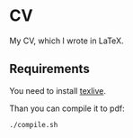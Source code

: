 # CV

My CV, which I wrote in LaTeX.

## Requirements
You need to install [texlive](https://wiki.archlinux.org/title/TeX_Live).

Than you can compile it to pdf:
```bash
./compile.sh
```

